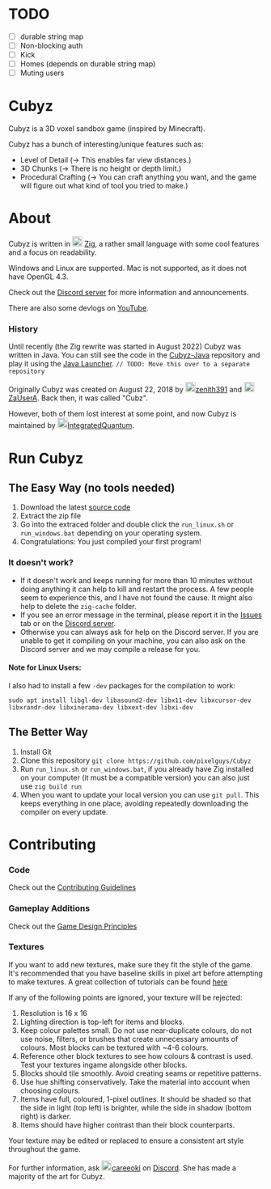 # TODO
- [ ] durable string map
- [ ] Non-blocking auth
- [ ] Kick
- [ ] Homes (depends on durable string map)
- [ ] Muting users

# Cubyz
Cubyz is a 3D voxel sandbox game (inspired by Minecraft).

Cubyz has a bunch of interesting/unique features such as:
- Level of Detail (→ This enables far view distances.)
- 3D Chunks (→ There is no height or depth limit.)
- Procedural Crafting (→ You can craft anything you want, and the game will figure out what kind of tool you tried to make.)

# About
Cubyz is written in <img src="https://github.com/PixelGuys/Cubyz/assets/43880493/04dc89ca-3ef2-4167-9e1a-e23f25feb67c" width="20" height="20">
[Zig](https://ziglang.org/), a rather small language with some cool features and a focus on readability.

Windows and Linux are supported. Mac is not supported, as it does not have OpenGL 4.3.

Check out the [Discord server](https://discord.gg/XtqCRRG) for more information and announcements.

There are also some devlogs on [YouTube](https://www.youtube.com/playlist?list=PLYi_o2N3ImLb3SIUpTS_AFPWe0MUTk2Lf).

### History
Until recently (the Zig rewrite was started in August 2022) Cubyz was written in Java. You can still see the code in the [Cubyz-Java](https://github.com/PixelGuys/Cubyz-Java) repository and play it using the [Java Launcher](https://github.com/PixelGuys/Cubyz-Launcher/releases). `// TODO: Move this over to a separate repository`

Originally Cubyz was created on August 22, 2018 by <img src="https://avatars.githubusercontent.com/u/39484230" width="20" height="20">[zenith391](https://github.com/zenith391) and <img src="https://avatars.githubusercontent.com/u/39484479" width="20" height="20">[ZaUserA](https://github.com/ZaUserA). Back then, it was called "Cubz".

However, both of them lost interest at some point, and now Cubyz is maintained by <img src="https://avatars.githubusercontent.com/u/43880493" width="20" height="20">[IntegratedQuantum](https://github.com/IntegratedQuantum).


# Run Cubyz
## The Easy Way (no tools needed)
1. Download the latest [source code](https://codeload.github.com/PixelGuys/Cubyz/zip/refs/heads/master)
2. Extract the zip file
3. Go into the extraced folder and double click the `run_linux.sh` or `run_windows.bat` depending on your operating system.
4. Congratulations: You just compiled your first program!

### It doesn't work?
- If it doesn't work and keeps running for more than 10 minutes without doing anything it can help to kill and restart the process. A few people seem to experience this, and I have not found the cause. It might also help to delete the `zig-cache` folder.
- If you see an error message in the terminal, please report it in the [Issues](https://github.com/PixelGuys/Cubyz/issues) tab or on the [Discord server](https://discord.gg/XtqCRRG).
- Otherwise you can always ask for help on the Discord server. If you are unable to get it compiling on your machine, you can also ask on the Discord server and we may compile a release for you.

#### Note for Linux Users:
I also had to install a few `-dev` packages for the compilation to work:
```
sudo apt install libgl-dev libasound2-dev libx11-dev libxcursor-dev libxrandr-dev libxinerama-dev libxext-dev libxi-dev
```

## The Better Way
1. Install Git
2. Clone this repository `git clone https://github.com/pixelguys/Cubyz`
3. Run `run_linux.sh` or `run_windows.bat`, if you already have Zig installed on your computer (it must be a compatible version) you can also just use `zig build run`
4. When you want to update your local version you can use `git pull`. This keeps everything in one place, avoiding repeatedly downloading the compiler on every update.

# Contributing
### Code
Check out the [Contributing Guidelines](https://github.com/PixelGuys/Cubyz/blob/master/docs/CONTRIBUTING.md)

### Gameplay Additions
Check out the [Game Design Principles](https://github.com/PixelGuys/Cubyz/blob/master/docs/GAME_DESIGN_PRINCIPLES.md)

### Textures
If you want to add new textures, make sure they fit the style of the game. It's recommended that you have baseline skills in pixel art before attempting to make textures. A great collection of tutorials can be found [here](https://lospec.com/pixel-art-tutorials)

If any of the following points are ignored, your texture will be rejected:
1. Resolution is 16 x 16
2. Lighting direction is top-left for items and blocks.
3. Keep colour palettes small. Do not use near-duplicate colours, do not use noise, filters, or brushes that create unnecessary amounts of colours. Most blocks can be textured with ~4-6 colours.
4. Reference other block textures to see how colours & contrast is used. Test your textures ingame alongside other blocks.
5. Blocks should tile smoothly. Avoid creating seams or repetitive patterns.
6. Use hue shifting conservatively. Take the material into account when choosing colours.
7. Items have full, coloured, 1-pixel outlines. It should be shaded so that the side in light (top left) is brighter, while the side in shadow (bottom right) is darker.
8. Items should have higher contrast than their block counterparts.

Your texture may be edited or replaced to ensure a consistent art style throughout the game.

For further information, ask <img src="https://avatars.githubusercontent.com/u/122191047" width="20" height="20">[careeoki](https://github.com/careeoki) on [Discord](https://discord.gg/XtqCRRG). She has made a majority of the art for Cubyz.
